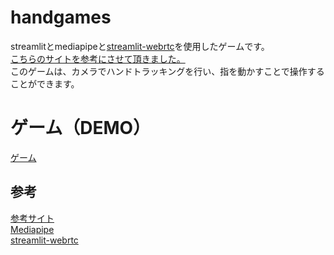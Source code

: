 # handgames
streamlitとmediapipeと[streamlit-webrtc](https://github.com/whitphx/streamlit-webrtc)を使用したゲームです。<br>
[こちらのサイトを参考にさせて頂きました。](https://zenn.dev/whitphx/articles/streamlit-realtime-cv-app)<br>
このゲームは、カメラでハンドトラッキングを行い、指を動かすことで操作することができます。<br>


# ゲーム（DEMO）
[ゲーム](https://takeru-a-handgames-app-x4xq0d.streamlitapp.com/)<br>
## 参考
[参考サイト](https://zenn.dev/whitphx/articles/streamlit-realtime-cv-app)<br>
[Mediapipe](https://google.github.io/mediapipe/)<br>
[streamlit-webrtc](https://github.com/whitphx/streamlit-webrtc)

